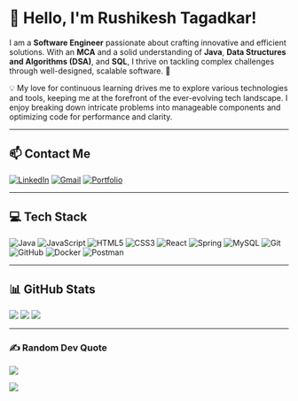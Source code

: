 # 👋 Hello, I'm Rushikesh Tagadkar!

I am a **Software Engineer** passionate about crafting innovative and efficient solutions. With an **MCA** and a solid understanding of **Java**, **Data Structures and Algorithms (DSA)**, and **SQL**, I thrive on tackling complex challenges through well-designed, scalable software. 🚀

💡 My love for continuous learning drives me to explore various technologies and tools, keeping me at the forefront of the ever-evolving tech landscape. I enjoy breaking down intricate problems into manageable components and optimizing code for performance and clarity.

---

## 📫 Contact Me
[![LinkedIn](https://img.shields.io/badge/LinkedIn-%230077B5.svg?logo=linkedin&logoColor=white)](https://linkedin.com/in/rushikeshtagadkar)
[![Gmail](https://img.shields.io/badge/Gmail-white?logo=Gmail&logoColor=%23D14836&labelColor=%23FFFFFF)](mailto:rushikeshtagadkar01@gmail.com)
[![Portfolio](https://img.shields.io/badge/Portfolio-white?logo=portfolio&logoColor=%23000000&labelColor=%23FFFFFF)](https://rushikeshtagadkar.netlify.app)

---

## 💻 Tech Stack
![Java](https://img.shields.io/badge/java-%23ED8B00.svg?style=for-the-badge&logo=openjdk&logoColor=white)
![JavaScript](https://img.shields.io/badge/javascript-%23323330.svg?style=for-the-badge&logo=javascript&logoColor=%23F7DF1E)
![HTML5](https://img.shields.io/badge/html5-%23E34F26.svg?style=for-the-badge&logo=html5&logoColor=white)
![CSS3](https://img.shields.io/badge/css3-%231572B6.svg?style=for-the-badge&logo=css3&logoColor=white)
![React](https://img.shields.io/badge/react-%2320232a.svg?style=for-the-badge&logo=react&logoColor=%2361DAFB)
![Spring](https://img.shields.io/badge/spring-%236DB33F.svg?style=for-the-badge&logo=spring&logoColor=white)
![MySQL](https://img.shields.io/badge/mysql-4479A1.svg?style=for-the-badge&logo=mysql&logoColor=white)
![Git](https://img.shields.io/badge/git-%23F05033.svg?style=for-the-badge&logo=git&logoColor=white)
![GitHub](https://img.shields.io/badge/github-%23121011.svg?style=for-the-badge&logo=github&logoColor=white)
![Docker](https://img.shields.io/badge/docker-%230db7ed.svg?style=for-the-badge&logo=docker&logoColor=white)
![Postman](https://img.shields.io/badge/Postman-FF6C37?style=for-the-badge&logo=postman&logoColor=white)

---

## 📊 GitHub Stats
![](https://github-readme-stats.vercel.app/api?username=rushikeshtagadkar&theme=dark&hide_border=false&include_all_commits=false&count_private=false)
![](https://github-readme-streak-stats.herokuapp.com/?user=rushikeshtagadkar&theme=dark&hide_border=false)
![](https://github-readme-stats.vercel.app/api/top-langs/?username=rushikeshtagadkar&theme=dark&hide_border=false&include_all_commits=false&count_private=false&layout=compact)

---

### ✍️ Random Dev Quote
![](https://quotes-github-readme.vercel.app/api?type=horizontal&theme=radical)

<!-- ### 🔝 Top Contributed Repo
<!![](https://github-contributor-stats.vercel.app/api?username=rushikeshtagadkar&limit=5&theme=dark&combine_all_yearly_contributions=true)

--- -->

[![](https://visitcount.itsvg.in/api?id=rushikeshtagadkar&icon=0&color=0)](https://visitcount.itsvg.in)

<!-- Proudly created with GPRM ( https://gprm.itsvg.in ) -->
